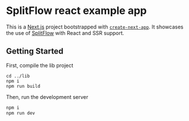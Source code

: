 # SplitFlow react example app

This is a [Next.js](https://nextjs.org/) project bootstrapped with [`create-next-app`](https://github.com/vercel/next.js/tree/canary/packages/create-next-app). It showcases the use of [SplitFlow](https://splitflow.io) with React and SSR support.

## Getting Started

First, compile the lib project

```
cd ../lib
npm i
npm run build
```

Then, run the development server

```bash
npm i
npm run dev
```
